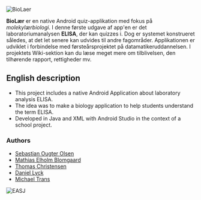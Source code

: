 ![BioLaer](https://i.imgur.com/9KSslIj.png)

**BioLær** er en native Android quiz-applikation med fokus på _molekylærbiologi_. I denne første udgave af app'en er det laboratoriumanalysen **ELISA**, der kan quizzes i. Dog er systemet konstrueret således, at det let senere kan udvides til andre fagområder. Applikationen er udviklet i forbindelse med førsteårsprojektet på datamatikeruddannelsen. I projektets Wiki-sektion kan du læse meget mere om tilblivelsen, den tilhørende rapport, rettigheder mv.

## English description
- This project includes a native Android Application about laboratory analysis ELISA.
- The idea was to make a biology application to help students understand the term ELISA.
- Developed in Java and XML with Android Studio in the context of a school project.

### Authors
- [Sebastian Ougter Olsen](https://github.com/SebastianOugterOlsen)
- [Mathias Elholm Blomgaard](https://github.com/Matttuu)
- [Thomas Christensen](https://github.com/Thom9521)
- [Daniel Lyck](https://github.com/dani832m)
- [Michael Trans](https://github.com/mich282q)

![EASJ](https://i.imgur.com/YtlbrR2.png)
